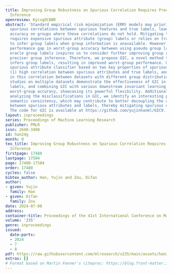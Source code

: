 ```yaml
---
title: Improving Group Robustness on Spurious Correlation Requires Preciser Group
  Inference
openreview: KycvgOCBBR
abstract: 'Standard empirical risk minimization (ERM) models may prioritize learning
  spurious correlations between spurious features and true labels, leading to poor
  accuracy on groups where these correlations do not hold. Mitigating this issue often
  requires expensive spurious attribute (group) labels or relies on trained ERM models
  to infer group labels when group information is unavailable. However, the significant
  performance gap in worst-group accuracy between using pseudo group labels and using
  oracle group labels inspires us to consider further improving group robustness through
  preciser group inference. Therefore, we propose GIC, a novel method that accurately
  infers group labels, resulting in improved worst-group performance. GIC trains a
  spurious attribute classifier based on two key properties of spurious correlations:
  (1) high correlation between spurious attributes and true labels, and (2) variability
  in this correlation between datasets with different group distributions. Empirical
  studies on multiple datasets demonstrate the effectiveness of GIC in inferring group
  labels, and combining GIC with various downstream invariant learning methods improves
  worst-group accuracy, showcasing its powerful flexibility. Additionally, through
  analyzing the misclassifications in GIC, we identify an interesting phenomenon called
  semantic consistency, which may contribute to better decoupling the association
  between spurious attributes and labels, thereby mitigating spurious correlation.
  The code for GIC is available at https://github.com/yujinhanml/GIC9.'
layout: inproceedings
series: Proceedings of Machine Learning Research
publisher: PMLR
issn: 2640-3498
id: han24g
month: 0
tex_title: Improving Group Robustness on Spurious Correlation Requires Preciser Group
  Inference
firstpage: 17480
lastpage: 17504
page: 17480-17504
order: 17480
cycles: false
bibtex_author: Han, Yujin and Zou, Difan
author:
- given: Yujin
  family: Han
- given: Difan
  family: Zou
date: 2024-07-08
address:
container-title: Proceedings of the 41st International Conference on Machine Learning
volume: '235'
genre: inproceedings
issued:
  date-parts:
  - 2024
  - 7
  - 8
pdf: https://raw.githubusercontent.com/mlresearch/v235/main/assets/han24g/han24g.pdf
extras: []
# Format based on Martin Fenner's citeproc: https://blog.front-matter.io/posts/citeproc-yaml-for-bibliographies/
---
```

